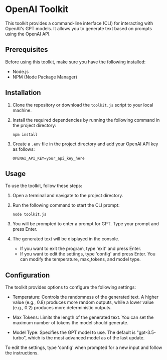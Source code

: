 
# OpenAI Toolkit

This toolkit provides a command-line interface (CLI) for interacting with OpenAI's GPT models. It allows you to generate text based on prompts using the OpenAI API.

## Prerequisites

Before using this toolkit, make sure you have the following installed:

- Node.js 
- NPM (Node Package Manager)

## Installation

1. Clone the repository or download the `toolkit.js` script to your local machine.

2. Install the required dependencies by running the following command in the project directory:

   ```shell
   npm install
   ```

3. Create a `.env` file in the project directory and add your OpenAI API key as follows:

   ```plaintext
   OPENAI_API_KEY=your_api_key_here
   ```

## Usage

To use the toolkit, follow these steps:

1. Open a terminal and navigate to the project directory.

2. Run the following command to start the CLI prompt:

   ```shell
   node toolkit.js
   ```

3. You will be prompted to enter a prompt for GPT. Type your prompt and press Enter.

4. The generated text will be displayed in the console.

   - If you want to exit the program, type 'exit' and press Enter.
   - If you want to edit the settings, type 'config' and press Enter. You can modify the temperature, max_tokens, and model type.

## Configuration

The toolkit provides options to configure the following settings:

- Temperature: Controls the randomness of the generated text. A higher value (e.g., 0.8) produces more random outputs, while a lower value (e.g., 0.2) produces more deterministic outputs.

- Max Tokens: Limits the length of the generated text. You can set the maximum number of tokens the model should generate.

- Model Type: Specifies the GPT model to use. The default is "gpt-3.5-turbo", which is the most advanced model as of the last update.

To edit the settings, type 'config' when prompted for a new input and follow the instructions.
